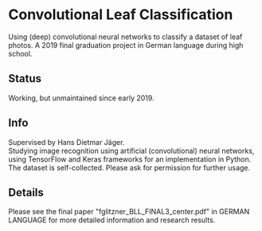 # Convolutional Leaf Classification
Using (deep) convolutional neural networks to classify a dataset of leaf photos. A 2019 final graduation project in German language during high school.

## Status
Working, but unmaintained since early 2019.

## Info
Supervised by Hans Dietmar Jäger. \
Studying image recognition using artificial (convolutional) neural networks, using TensorFlow and Keras frameworks for an implementation in Python. \
The dataset is self-collected. Please ask for permission for further usage.

## Details
Please see the final paper "fglitzner_BLL_FINAL3_center.pdf" in GERMAN LANGUAGE for more detailed information and research results.
